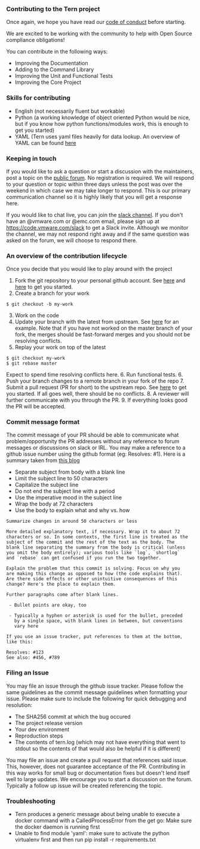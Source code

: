 ### Contributing to the Tern project

Once again, we hope you have read our [code of conduct](/CODE_OF_CONDUCT.md) before starting.

We are excited to be working with the community to help with Open Source compliance obligations!

You can contribute in the following ways:

* Improving the Documentation
* Adding to the Command Library
* Improving the Unit and Functional Tests
* Improving the Core Project

### Skills for contributing

* English (not necessarily fluent but workable)
* Python (a working knowledge of object oriented Python would be nice, but if you know how python functions/modules work, this is enough to get you started)
* YAML (Tern uses yaml files heavily for data lookup. An overview of YAML can be found [here](http://yaml.org/)

### Keeping in touch

If you would like to ask a question or start a discussion with the maintainers, post a topic on the [public forum](https://groups.google.com/forum/#!forum/tern-maintainers). No registration is required. We will respond to your question or topic within three days unless the post was over the weekend in which case we may take longer to respond. This is our primary communication channel so it is highly likely that you will get a response here.

If you would like to chat live, you can join the [slack channel](https://vmwarecode.slack.com/messages/tern). If you don't have an @vmware.com or @emc.com email, please sign up at https://code.vmware.com/slack to get a Slack invite. Although we monitor the channel, we may not respond right away and if the same question was asked on the forum, we will choose to respond there.

### An overview of the contribution lifecycle

Once you decide that you would like to play around with the project

1. Fork the git repository to your personal github account. See [here](https://help.github.com/articles/fork-a-repo/#fork-an-example-repository) and [here](https://help.github.com/articles/fork-a-repo/#keep-your-fork-synced) to get you started.
2. Create a branch for your work
```
$ git checkout -b my-work
```
3. Work on the code
4. Update your branch with the latest from upstream. See [here](https://help.github.com/articles/syncing-a-fork/) for an example. Note that if you have not worked on the master branch of your fork, the merges should be fast-forward merges and you should not be resolving conflicts.
5. Replay your work on top of the latest
```
$ git checkout my-work
$ git rebase master
```
Expect to spend time resolving conflicts here.
6. Run functional tests.
6. Push your branch changes to a remote branch in your fork of the repo
7. Submit a pull request (PR for short) to the upstream repo. See [here](https://help.github.com/articles/creating-a-pull-request-from-a-fork/) to get you started. If all goes well, there should be no conflicts.
8. A reviewer will further communicate with you through the PR.
9. If everything looks good the PR will be accepted.

### Commit message format

The commit message of your PR should be able to communicate what problem/opportunity the PR addresses without any reference to forum messages or discussions on slack or IRL. You may make a reference to a github issue number using the github format (eg: Resolves: #1). Here is a summary taken from [this blog](https://chris.beams.io/posts/git-commit/)

* Separate subject from body with a blank line
* Limit the subject line to 50 characters
* Capitalize the subject line
* Do not end the subject line with a period
* Use the imperative mood in the subject line
* Wrap the body at 72 characters
* Use the body to explain what and why vs. how
```
Summarize changes in around 50 characters or less

More detailed explanatory text, if necessary. Wrap it to about 72
characters or so. In some contexts, the first line is treated as the
subject of the commit and the rest of the text as the body. The
blank line separating the summary from the body is critical (unless
you omit the body entirely); various tools like `log`, `shortlog`
and `rebase` can get confused if you run the two together.

Explain the problem that this commit is solving. Focus on why you
are making this change as opposed to how (the code explains that).
Are there side effects or other unintuitive consequences of this
change? Here's the place to explain them.

Further paragraphs come after blank lines.

 - Bullet points are okay, too

 - Typically a hyphen or asterisk is used for the bullet, preceded
   by a single space, with blank lines in between, but conventions
   vary here

If you use an issue tracker, put references to them at the bottom,
like this:

Resolves: #123
See also: #456, #789
```
### Filing an Issue

You may file an issue through the github issue tracker. Please follow the same guidelines as the commit message guidelines when formatting your issue. Please make sure to include the following for quick debugging and resolution:

* The SHA256 commit at which the bug occured
* The project release version
* Your dev environment
* Reproduction steps
* The contents of tern.log (which may not have everything that went to stdout so the contents of that would also be helpful if it is different)

You may file an issue and create a pull request that references said issue. This, however, does not guarantee acceptance of the PR. Contributing in this way works for small bug or documentation fixes but doesn't lend itself well to large updates. We encourage you to start a discussion on the forum. Typically a follow up issue will be created referencing the topic.

### Troubleshooting

* Tern produces a generic message about being unable to execute a docker command with a CalledProcessError from the get go: Make sure the docker daemon is running first
* Unable to find module 'yaml': make sure to activate the python virtualenv first and then run pip install -r requirements.txt 
